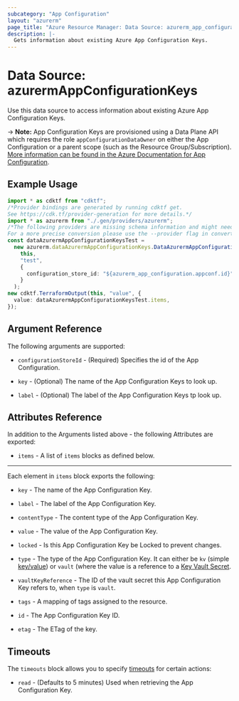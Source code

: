 ```yaml
---
subcategory: "App Configuration"
layout: "azurerm"
page_title: "Azure Resource Manager: Data Source: azurerm_app_configuration_keys"
description: |-
  Gets information about existing Azure App Configuration Keys.
---
```


# Data Source: azurermAppConfigurationKeys

Use this data source to access information about existing Azure App Configuration Keys.

\-> **Note:** App Configuration Keys are provisioned using a Data Plane API which requires the role `appConfigurationDataOwner` on either the App Configuration or a parent scope (such as the Resource Group/Subscription). [More information can be found in the Azure Documentation for App Configuration](https://docs.microsoft.com/azure/azure-app-configuration/concept-enable-rbac#azure-built-in-roles-for-azure-app-configuration).

## Example Usage

```typescript
import * as cdktf from "cdktf";
/*Provider bindings are generated by running cdktf get.
See https://cdk.tf/provider-generation for more details.*/
import * as azurerm from "./.gen/providers/azurerm";
/*The following providers are missing schema information and might need manual adjustments to synthesize correctly: azurerm.
For a more precise conversion please use the --provider flag in convert.*/
const dataAzurermAppConfigurationKeysTest =
  new azurerm.dataAzurermAppConfigurationKeys.DataAzurermAppConfigurationKeys(
    this,
    "test",
    {
      configuration_store_id: "${azurerm_app_configuration.appconf.id}",
    }
  );
new cdktf.TerraformOutput(this, "value", {
  value: dataAzurermAppConfigurationKeysTest.items,
});

```

## Argument Reference

The following arguments are supported:

*   `configurationStoreId` - (Required) Specifies the id of the App Configuration.

*   `key` - (Optional) The name of the App Configuration Keys to look up.

*   `label` - (Optional) The label of the App Configuration Keys tp look up.

## Attributes Reference

In addition to the Arguments listed above - the following Attributes are exported:

* `items` - A list of `items` blocks as defined below.

***

Each element in `items` block exports the following:

*   `key` - The name of the App Configuration Key.

*   `label` - The label of the App Configuration Key.

*   `contentType` - The content type of the App Configuration Key.

*   `value` - The value of the App Configuration Key.

*   `locked` - Is this App Configuration Key be Locked to prevent changes.

*   `type` - The type of the App Configuration Key. It can either be `kv` (simple [key/value](https://docs.microsoft.com/azure/azure-app-configuration/concept-key-value)) or `vault` (where the value is a reference to a [Key Vault Secret](https://azure.microsoft.com/en-gb/services/key-vault/).

*   `vaultKeyReference` - The ID of the vault secret this App Configuration Key refers to, when `type` is `vault`.

*   `tags` - A mapping of tags assigned to the resource.

*   `id` - The App Configuration Key ID.

*   `etag` - The ETag of the key.

## Timeouts

The `timeouts` block allows you to specify [timeouts](https://www.terraform.io/language/resources/syntax#operation-timeouts) for certain actions:

* `read` - (Defaults to 5 minutes) Used when retrieving the App Configuration Key.
